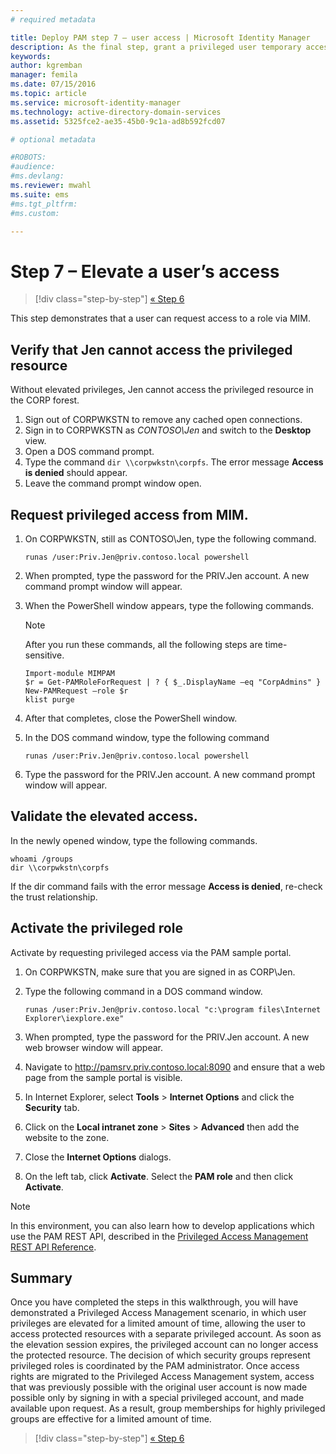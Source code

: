 ```yaml
---
# required metadata

title: Deploy PAM step 7 – user access | Microsoft Identity Manager
description: As the final step, grant a privileged user temporary access to demonstrate that your Privileged Access Management deployment was successful.
keywords:
author: kgremban
manager: femila
ms.date: 07/15/2016
ms.topic: article
ms.service: microsoft-identity-manager
ms.technology: active-directory-domain-services
ms.assetid: 5325fce2-ae35-45b0-9c1a-ad8b592fcd07

# optional metadata

#ROBOTS:
#audience:
#ms.devlang:
ms.reviewer: mwahl
ms.suite: ems
#ms.tgt_pltfrm:
#ms.custom:

---
```


# Step 7 – Elevate a user’s access

>[!div class="step-by-step"]
[« Step 6 ](step-6-transition-group-to-pam.md)


This step demonstrates that a user can request access to a role via MIM.

## Verify that Jen cannot access the privileged resource
Without elevated privileges, Jen cannot access the privileged resource in the CORP forest.

1. Sign out of CORPWKSTN to remove any cached open connections.
2. Sign in to CORPWKSTN as *CONTOSO\Jen* and switch to the **Desktop** view.
3. Open a DOS command prompt.
4. Type the command `dir \\corpwkstn\corpfs`. The error message **Access is denied** should appear.
5. Leave the command prompt window open.

## Request privileged access from MIM.
1. On CORPWKSTN, still as CONTOSO\Jen, type the following command.

    ```
    runas /user:Priv.Jen@priv.contoso.local powershell
    ```

2. When prompted, type the password for the PRIV.Jen account. A new command prompt window will appear.
3. When the PowerShell window appears, type the following commands.

    > [!NOTE]
    > After you run these commands, all the following steps are time-sensitive.

    ```
    Import-module MIMPAM
    $r = Get-PAMRoleForRequest | ? { $_.DisplayName –eq "CorpAdmins" }
    New-PAMRequest –role $r
    klist purge
    ```

4. After that completes, close the PowerShell window.
5. In the DOS command window, type the following command

    ```
    runas /user:Priv.Jen@priv.contoso.local powershell
    ```

6. Type the password for the PRIV.Jen account. A new command prompt window will appear.

## Validate the elevated access.
In the newly opened window, type the following commands.

```
whoami /groups
dir \\corpwkstn\corpfs
```

If the dir command fails with the error message **Access is denied**, re-check the trust relationship.

## Activate the privileged role
Activate by requesting privileged access via the PAM sample portal.

1. On CORPWKSTN, make sure that you are signed in as CORP\Jen.
2. Type the following command in a DOS command window.

    ```
    runas /user:Priv.Jen@priv.contoso.local "c:\program files\Internet Explorer\iexplore.exe"
    ```

3. When prompted, type the password for the PRIV.Jen account. A new web browser window will appear.
4. Navigate to http://pamsrv.priv.contoso.local:8090 and ensure that a web page from the sample portal is visible.
5. In Internet Explorer, select **Tools** > **Internet Options** and click the **Security** tab.
6. Click on the **Local intranet zone** > **Sites** > **Advanced** then add the website to the zone.
7. Close the **Internet Options** dialogs.
8. On the left tab, click **Activate**. Select the **PAM role** and then click **Activate**.

> [!Note]
> In this environment, you can also learn how to develop applications which use the PAM REST API, described in the [Privileged Access Management REST API Reference](/microsoft-identity-manager/reference/privileged-access-management-rest-api-reference).

## Summary
Once you have completed the steps in this walkthrough, you will have demonstrated a Privileged Access Management scenario, in which user privileges are elevated for a limited amount of time, allowing the user to access protected resources with a separate privileged account. As soon as the elevation session expires, the privileged account can no longer access the protected resource. The decision of which security groups represent privileged roles is coordinated by the PAM administrator. Once access rights are migrated to the Privileged Access Management system, access that was previously possible with the original user account is now made possible only by signing in with a special privileged account, and made available upon request. As a result, group memberships for highly privileged groups are effective for a limited amount of time.

>[!div class="step-by-step"]
[« Step 6 ](step-6-transition-group-to-pam.md)
